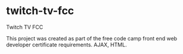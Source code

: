 # twitch-tv-fcc
Twitch TV FCC

This project was created as part of the free code camp front end web developer certificate requirements. AJAX, HTML.
